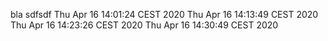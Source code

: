 bla 
sdfsdf
Thu Apr 16 14:01:24 CEST 2020
Thu Apr 16 14:13:49 CEST 2020
Thu Apr 16 14:23:26 CEST 2020
Thu Apr 16 14:30:49 CEST 2020
